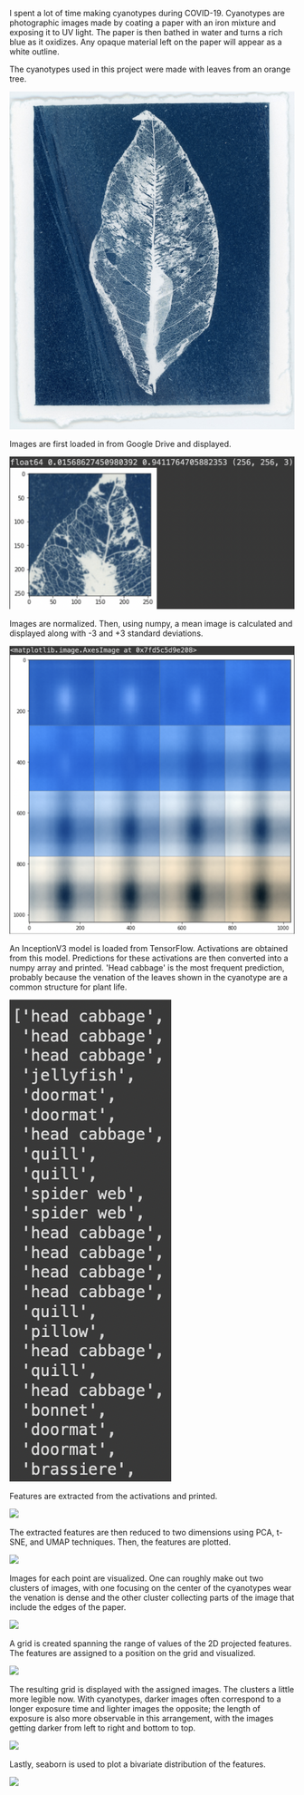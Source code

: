 I spent a lot of time making cyanotypes during COVID-19. Cyanotypes are photographic images made by coating a paper with an iron mixture and exposing it to UV light. The paper is then bathed in water and turns a rich blue as it oxidizes. Any opaque material left on the paper will appear as a white outline. 

The cyanotypes used in this project were made with leaves from an orange tree.

![Cyanotype image of a leaf](./imgs/01.jpg)

Images are first loaded in from Google Drive and displayed.

![](./imgs/02.png)

Images are normalized. Then, using numpy, a mean image is calculated and displayed along with -3 and +3 standard deviations.

![](./imgs/03.png)

An InceptionV3 model is loaded from TensorFlow. Activations are obtained from this model. Predictions for these activations are then converted into a numpy array and printed. 'Head cabbage' is the most frequent prediction, probably because the venation of the leaves shown in the cyanotype are a common structure for plant life.

![](./imgs/04.png)

Features are extracted from the activations and printed.

![](.imgs/05.png)

The extracted features are then reduced to two dimensions using PCA, t-SNE, and UMAP techniques. Then, the features are plotted.

![](.imgs/06.png)

Images for each point are visualized. One can roughly make out two clusters of images, with one focusing on the center of the cyanotypes wear the venation is dense and the other cluster collecting parts of the image that include the edges of the paper.

![](.imgs/07.png)

A grid is created spanning the range of values of the 2D projected features. The features are assigned to a position on the grid and visualized.

![](.imgs/08.png)

The resulting grid is displayed with the assigned images. The clusters a little more legible now. With cyanotypes, darker images often correspond to a longer exposure time and lighter images the opposite; the length of exposure is also more observable in this arrangement, with the images getting darker from left to right and bottom to top.

![](.imgs/09.png)

Lastly, seaborn is used to plot a bivariate distribution of the features. 

![](.imgs/10.png)
